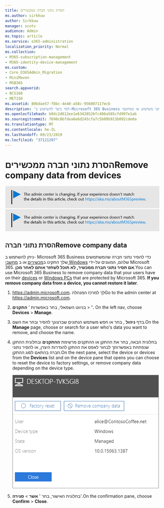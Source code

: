 ```yaml
---
title: הסרת נתוני חברה ממכשירים
ms.author: sirkkuw
author: Sirkkuw
manager: scotv
audience: Admin
ms.topic: article
ms.service: o365-administration
localization_priority: Normal
ms.collection:
- M365-subscription-management
- M365-identity-device-management
ms.custom:
- Core_O365Admin_Migration
- MiniMaven
- MSB365
search.appverid:
- BCS160
- MET150
ms.assetid: 80bdae57-f8bc-4e40-a58c-956007117ecb
description: 'למד כיצד להשתמש ב-Microsoft 365 Business כדי להסיר נתוני חברה מהתקני משתמש או ממחשבי Windows. '
ms.openlocfilehash: b9dc2d612ee1e63428526fc486a565cfd997e1ab
ms.sourcegitcommit: 7690c8bfdea6e6d245cfa7c5b09b913b092cde0a
ms.translationtype: MT
ms.contentlocale: he-IL
ms.lasthandoff: 09/23/2019
ms.locfileid: "37121297"
---
```

# <a name="remove-company-data-from-devices"></a><span data-ttu-id="6ade1-103">הסרת נתוני חברה ממכשירים</span><span class="sxs-lookup"><span data-stu-id="6ade1-103">Remove company data from devices</span></span>

<span data-ttu-id="6ade1-104">[![תווית כדי ליידע אותך שמרכז הניהול משתנה ובאפשרותך למצוא פרטים נוספים ב-aka.ms/aboutM365preview.](media/m365admincenterchanging.png)](https://docs.microsoft.com/office365/admin/microsoft-365-admin-center-preview)</span><span class="sxs-lookup"><span data-stu-id="6ade1-104">[![Label to let you know the admin center is changing and you can find more details at aka.ms/aboutM365preview.](media/m365admincenterchanging.png)](https://docs.microsoft.com/office365/admin/microsoft-365-admin-center-preview)</span></span>

## <a name="remove-company-data"></a><span data-ttu-id="6ade1-105">הסרת נתוני חברה</span><span class="sxs-lookup"><span data-stu-id="6ade1-105">Remove company data</span></span>

<span data-ttu-id="6ade1-p101">ניתן להשתמש ב- Microsoft 365 Business כדי להסיר נתוני חברה שהמשתמשים שלך התקינו ב[מכשירים](app-protection-settings-for-android-and-ios.md) או ב [מחשבי Windows](protection-settings-for-windows-10-devices.md) שלהם, המוגנים על-ידי Microsoft 365. **אם תסיר נתוני חברה ממכשיר, לא תוכל לשחזר אותם לאחר מכן**.</span><span class="sxs-lookup"><span data-stu-id="6ade1-p101">You can use Microsoft 365 Business to remove company data that your users have on their [devices](app-protection-settings-for-android-and-ios.md) or [Windows PCs](protection-settings-for-windows-10-devices.md) that are protected by Microsoft 365. **If you remove company data from a device, you cannot restore it later**.</span></span> 
  
1. <span data-ttu-id="6ade1-108"><a href="https://go.microsoft.com/fwlink/p/?linkid=837890" target="_blank">https://admin.microsoft.com</a>. לך למרכז המנהלה</span><span class="sxs-lookup"><span data-stu-id="6ade1-108">Go to the admin center at <a href="https://go.microsoft.com/fwlink/p/?linkid=837890" target="_blank">https://admin.microsoft.com</a>.</span></span>
    
2. <span data-ttu-id="6ade1-109">בניווט השמאלי, בחר באפשרות ' **התקנים** \> **'.**  </span><span class="sxs-lookup"><span data-stu-id="6ade1-109">On the left nav, choose **Devices**  \> **Manage**.</span></span>
  
3. <span data-ttu-id="6ade1-110">בדף **ניהול** , בחר או חפש משתמש הנתונים שברצונך להסיר ובחר את השם.</span><span class="sxs-lookup"><span data-stu-id="6ade1-110">On the **Manage** page, choose or search for a user who's data you want to remove, and choose the name.</span></span> 
    
4. <span data-ttu-id="6ade1-111">בחלונית הבאה, בחר את ההתקן או ההתקנים מרשימת **ההתקנים** ובחלונית ההתקן שנפתחת באפשרותך לבחור לאפס את ההתקן להגדרות היצרן, או להסיר נתוני חברה בהתאם לסוג ההתקן.</span><span class="sxs-lookup"><span data-stu-id="6ade1-111">On the next pane, select the device or devices from the **Devices** list and on the device pane that opens you can choose to reset the device to factory settings, or remove company data depending on the device type.</span></span> 
    
    ![On the remove comapany data pane, select the device from which you want to remove the data.](media/resetorremove.png)
  
5. <span data-ttu-id="6ade1-113">בחלונית האישור, בחר ' **אשר** \> **סגירה**'.</span><span class="sxs-lookup"><span data-stu-id="6ade1-113">On the confirmation pane, choose **Confirm** \> **Close**.</span></span>
    


